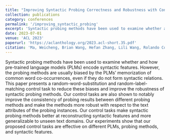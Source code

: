 ```yaml
---
title: "Improving Syntactic Probing Correctness and Robustness with Control Tasks"
collection: publications
category: conferences
permalink: '/improving_syntactic_probing'
excerpt: 'Syntactic probing methods have been used to examine whether and how pre-trained language models (PLMs) encode syntactic features. However, the probing methods are usually biased by the PLMs’ memorization of common word co-occurrences, even if they do not form syntactic relations. This paper presents a random-word-substitution and random-label-matching control task to reduce these biases and improve the robustness of syntactic probing methods. Our control tasks are also shown to notably improve the consistency of probing results between different probing methods and make the methods more robust with respect to the text attributes of the probing instances. Our control tasks make syntactic probing methods better at reconstructing syntactic features and more generalizable to unseen text domains. Our experiments show that our proposed control tasks are effective on different PLMs, probing methods, and syntactic features.'
date: 2023-07-01
venue: 'ACL 2023'
paperurl: 'https://aclanthology.org/2023.acl-short.35.pdf'
citation: 'Ma, Weicheng, Brian Wang, Hefan Zhang, Lili Wang, Rolando Coto-Solano, Saeed Hassanpour, and Soroush Vosoughi. &quot;Improving Syntactic Probing Correctness and Robustness with Control Tasks.&quot; In <i>Proceedings of the 61st Annual Meeting of the Association for Computational Linguistics (Volume 2: Short Papers)</i>, pp. 402-415. 2023.'
---
```


Syntactic probing methods have been used to examine whether and how pre-trained language models (PLMs) encode syntactic features. However, the probing methods are usually biased by the PLMs’ memorization of common word co-occurrences, even if they do not form syntactic relations. This paper presents a random-word-substitution and random-label-matching control task to reduce these biases and improve the robustness of syntactic probing methods. Our control tasks are also shown to notably improve the consistency of probing results between different probing methods and make the methods more robust with respect to the text attributes of the probing instances. Our control tasks make syntactic probing methods better at reconstructing syntactic features and more generalizable to unseen text domains. Our experiments show that our proposed control tasks are effective on different PLMs, probing methods, and syntactic features.